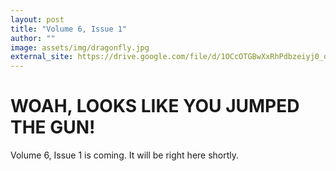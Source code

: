 ```yaml
---
layout: post
title: "Volume 6, Issue 1"
author: ""
image: assets/img/dragonfly.jpg
external_site: https://drive.google.com/file/d/1OCcOTGBwXxRhPdbzeiyj0_oWdnxlZw9y/view?usp=sharing 
---
```


# WOAH, LOOKS LIKE YOU JUMPED THE GUN!

Volume 6, Issue 1 is coming. It will be right here shortly.
